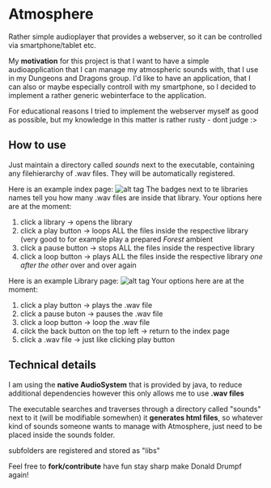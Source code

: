 # Atmosphere
Rather simple audioplayer that provides a webserver, so it can be controlled via smartphone/tablet etc.

My **motivation** for this project is that I want to have a simple audioapplication that I can manage my atmospheric sounds with, that I use in my Dungeons and Dragons group. I'd like to have an application, that I can also or maybe especially controll with my smartphone, so I decided to implement a rather generic webinterface to the application.

For educational reasons I tried to implement the webserver myself as good as possible, but my knowledge in this matter is rather rusty - dont judge :>

## How to use
Just maintain a directory called _sounds_ next to the executable, containing any filehierarchy of .wav files. They will be automatically registered. 

Here is an example index page:
![alt tag](https://cloud.githubusercontent.com/assets/3928616/23765763/94781d18-0502-11e7-8a92-3b862a398f72.PNG)
The badges next to te libraries names tell you how many .wav files are inside that library. Your options here are at the moment:

1. click a library      -> opens the library
2. click a play button  -> loops ALL the files inside the respective library (very good to for example play a prepared _Forest_ ambient
3. click a pause button -> stops ALL the files inside the respective library
4. click a loop button  -> plays ALL the files inside the respective library _one after the other_ over and over again

Here is an example Library page:
![alt tag](https://cloud.githubusercontent.com/assets/3928616/23765762/9477eff0-0502-11e7-9e27-1d940f5c25e5.PNG)
Your options here are at the moment:

1. click a play button  -> plays the .wav file
2. click a pause buton  -> pauses the .wav file
3. click a loop button  -> loop the .wav file
4. cilck the back button on the top left -> return to the index page
5. click a .wav file    -> just like clicking play button


## Technical details

I am using the **native AudioSystem** that is provided by java, to reduce additional dependencies
however this only allows me to use **.wav files**

The executable searches and traverses through a directory called "sounds" next to it (will be modifiable somewhen)
it **generates html files**, so whatever kind of sounds someone wants to manage with Atmosphere, just need to be placed inside the sounds folder.

subfolders are registered and stored as "libs"

Feel free to **fork/contribute**
have fun
stay sharp
make Donald Drumpf again!
